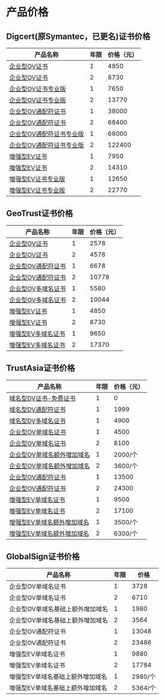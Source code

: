 

# 产品价格

## Digcert(原Symantec，已更名)证书价格

| 产品名称                                                 | 年限 | 价格（元）  |
| ---------------------------------------------------- | -- | ------ |
| [企业型OV证书](ussl/process/symantec/ov2)         | 1  | 4850   |
| [企业型OV证书](ussl/process/symantec/ov2)         | 2  | 8730   |
| [企业型OV证书专业版](ussl/process/symantec/ovpro)    | 1  | 7650   |
| [企业型OV证书专业版](ussl/process/symantec/ovpro)    | 2  | 13770  |
| [企业型OV通配符证书](ussl/process/symantec/ov)       | 1  | 38000  |
| [企业型OV通配符证书](ussl/process/symantec/ov)       | 2  | 68400  |
| [企业型OV通配符证书专业版](ussl/process/symantec/ovpro) | 1  | 68000  |
| [企业型OV通配符证书专业版](ussl/process/symantec/ovpro) | 2  | 122400 |
| [增强型EV证书](ussl/process/symantec/ev)          | 1  | 7950   |
| [增强型EV证书](ussl/process/symantec/ev)          | 2  | 14310  |
| [增强型EV证书专业版](ussl/process/symantec/evpro)    | 1  | 12650  |
| [增强型EV证书专业版](ussl/process/symantec/evpro)    | 2  | 22770  |

## GeoTrust证书价格

| 产品名称                                               | 年限 | 价格（元）|
| -------------------------------------------------- | -- | ----- |
| [企业型OV证书](ussl/process/geotrust/ov)        | 1  | 2578  |
| [企业型OV证书](ussl/process/geotrust/ov)        | 2  | 4578  |
| [企业型OV通配符证书](ussl/process/geotrust/ovtong) | 1  | 6678  |
| [企业型OV通配符证书](ussl/process/geotrust/ovtong) | 2  | 10778 |
| [企业型OV多域名证书](ussl/process/geotrust/ov)     | 1  | 5580  |
| [企业型OV多域名证书](ussl/process/geotrust/ov)     | 2  | 10044 |
| [增强型EV证书](ussl/process/geotrust/ev)        | 1  | 4850  |
| [增强型EV证书](ussl/process/geotrust/ev)        | 2  | 8730  |
| [增强型EV多域名证书](ussl/process/geotrust/ev)     | 1  | 9650  |
| [增强型EV多域名证书](ussl/process/geotrust/ev)     | 2  | 17370 |

## TrustAsia证书价格

| 产品名称                                             | 年限 | 价格（元）  |
| ------------------------------------------------ | -- | ------ |
| [域名型DV证书-免费证书](ussl/process/trustasia)        | 1  | 0   |
| [域名型DV通配符证书](ussl/process/trustasia)     | 1  | 1999   |
| [域名型DV多域名证书](ussl/process/trustasia)     | 1  | 4900   |
| [企业型OV单域名证书](ussl/process/trustasia)     | 1  | 4500   |
| [企业型OV单域名证书](ussl/process/trustasia)     | 2  | 8100   |
| [企业型OV单域名额外增加域名](ussl/process/trustasia) | 1  | 2000/个 |
| [企业型OV单域名额外增加域名](ussl/process/trustasia) | 2  | 3600/个 |
| [企业型OV通配符证书](ussl/process/trustasia)     | 1  | 13500  |
| [企业型OV通配符证书](ussl/process/trustasia)     | 2  | 24300  |
| [增强型EV单域名证书](ussl/process/trustasia)     | 1  | 9500   |
| [增强型EV单域名证书](ussl/process/trustasia)     | 2  | 17100  |
| [增强型EV单域名额外增加域名](ussl/process/trustasia) | 1  | 3500/个 |
| [增强型EV单域名额外增加域名](ussl/process/trustasia) | 2  | 6300/个 |

## GlobalSign证书价格

| 产品名称              | 年限 | 价格     |
| ----------------- | -- | ------ |
| 企业型OV单域名证书        | 1  | 3728   |
| 企业型OV单域名证书        | 2  | 6710   |
| 企业型OV单域名基础上额外增加域名 | 1  | 1980   |
| 企业型OV单域名基础上额外增加域名 | 2  | 3564   |
| 企业型OV通配符证书        | 1  | 13048  |
| 企业型OV通配符证书        | 2  | 23486  |
| 增强型EV单域名证书        | 1  | 9880   |
| 增强型EV单域名证书        | 2  | 17784  |
| 增强型EV单域名基础上额外增加域名 | 1  | 2980/个 |
| 增强型EV单域名基础上额外增加域名 | 2  | 5364/个 |
